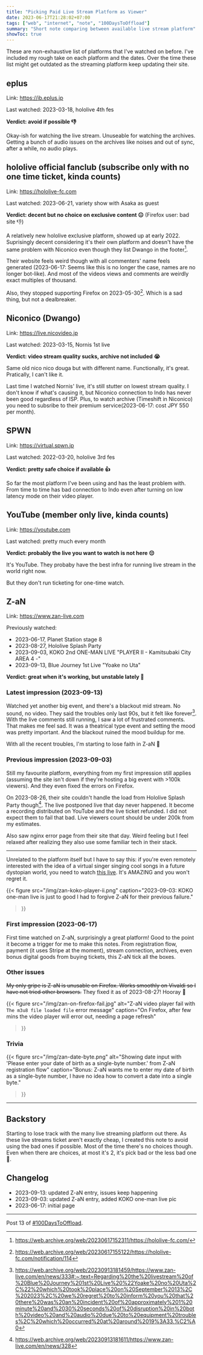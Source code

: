 ```yaml
---
title: "Picking Paid Live Stream Platform as Viewer"
date: 2023-06-17T21:28:02+07:00
tags: ["web", "internet", "note", "100DaysToOffload"]
summary: "Short note comparing between available live stream platform"
showToc: true
---
```


These are non-exhaustive list of platforms that I've watched on before.
I've included my rough take on each platform and the dates.
Over the time these list might get outdated as the streaming platform keep updating their site.

## eplus

Link: https://ib.eplus.jp

Last watched: 2023-03-18, hololive 4th fes

**Verdict: avoid if possible 👎**

Okay-ish for watching the live stream.
Unuseable for watching the archives.
Getting a bunch of audio issues on the archives like noises and out of sync,
after a while, no audio plays.

## hololive official fanclub (subscribe only with no one time ticket, kinda counts)

Link: https://hololive-fc.com

Last watched: 2023-06-21, variety show with Asaka as guest

**Verdict: decent but no choice on exclusive content 😐**
(Firefox user: bad site 👎)

A relatively new hololive exclusive platform, showed up at early 2022.
Suprisingly decent considering it's their own platform
and doesn't have the same problem with Niconico even though they list Dwango
in the footer[^hololive-fc-dwango].

Their website feels weird though with all commenters' name feels
generated
(2023-06-17: Seems like this is no longer the case, names are no longer bot-like).
And most of the videos views and comments are weirdly exact multiples of thousand.

Also, they stopped supporting Firefox on 2023-05-30[^hololive-fc-firefox].
Which is a sad thing, but not a dealbreaker.

[^hololive-fc-dwango]: https://web.archive.org/web/20230617152311/https://hololive-fc.com/
[^hololive-fc-firefox]: https://web.archive.org/web/20230617155122/https://hololive-fc.com/notification/114

## Niconico (Dwango)

Link: https://live.nicovideo.jp

Last watched: 2023-03-15, Nornis 1st live

**Verdict: video stream quality sucks, archive not included 😭**

Same old nico nico douga but with different name.
Functionally, it's great.
Pratically, I can't like it.

Last time I watched Nornis' live, it's still stutter on lowest stream quality.
I don't know if what's causing it, but Niconico connection to Indo has never
been good regardless of ISP.
Plus, to watch archive (Timeshift in Niconico) you need to subsribe to their
premium service(2023-06-17: cost JPY 550 per month).

## SPWN

Link: https://virtual.spwn.jp

Last watched: 2022-03-20, hololive 3rd fes

**Verdict: pretty safe choice if available 👍**

So far the most platform I've been using and has the least problem with.
From time to time has bad connection to Indo
even after turning on low latency mode on their video player.

## YouTube (member only live, kinda counts)

Link: https://youtube.com

Last watched: pretty much every month

**Verdict: probably the live you want to watch is not here 😔**

It's YouTube.
They probaby have the best infra for running live stream in the world right now.

But they don't run ticketing for one-time watch.

## Z-aN

Link: https://www.zan-live.com

Previously watched: 
- 2023-06-17, Planet Station stage 8
- 2023-08-27, Hololive Splash Party
- 2023-09-03, KOKO 2nd ONE-MAN LIVE "PLAYER II - Kamitsubaki City AREA 4 -"
- 2023-09-13, Blue Journey 1st Live "Yoake no Uta"

**Verdict: great when it's working, but unstable lately 😬**

### Latest impression (2023-09-13)

Watched yet another big event, and there's a blackout mid stream.
No sound, no video.
They said the troubles only last 90s, but it felt like forever[^zan-bj-1-trouble].
With the live comments still running, I saw a lot of frustrated comments.
That makes me feel sad.
It was a theatrical type event and setting the mood was pretty important.
And the blackout ruined the mood buildup for me.

With all the recent troubles, I'm starting to lose faith in Z-aN 🙁

[^zan-bj-1-trouble]: https://web.archive.org/web/20230913181459/https://www.zan-live.com/en/news/333#:~:text=Regarding%20the%20livestream%20of%20Blue%20Journey%201st%20Live%20%22Yoake%20no%20Uta%2C%22%20which%20took%20place%20on%20September%2013%2C%202023%2C%20we%20regret%20to%20inform%20you%20that%20there%20was%20an%20incident%20of%20approximately%201%20minute%20and%2030%20seconds%20of%20disruption%20in%20both%20video%20and%20audio%20due%20to%20equipment%20troubles%2C%20which%20occurred%20at%20around%2019%3A33.%C2%A0


### Previous impression (2023-09-03)

Still my favourite platform, everything from my first impression still applies
(assuming the site isn't down if they're hosting a big event with >100k viewers).
And they even fixed the errors on Firefox.

On 2023-08-26, their site couldn't handle the load from Hololive Splash Party though[^zan-refund].
The live postponed live that day never happened.
It become a recording distributed on YouTube and the live ticket refunded.
I did not expect them to fail that bad.
Live viewers count should be under 200k from my estimates.

Also saw nginx error page from their site that day.
Weird feeling but I feel relaxed after realizing they also use some familiar tech in their stack.

[^zan-refund]: https://web.archive.org/web/20230913181611/https://www.zan-live.com/en/news/328

---

Unrelated to the platform itself but I have to say this:
if you're even remotely interested with the idea of a virtual singer singing
cool songs in a future dystopian world, you need to watch [this live][koko-player-ii].
It's AMAZING and you won't regret it.

[koko-player-ii]: https://www.zan-live.com/en/live/detail/10322

{{< figure
src="/img/zan-koko-player-ii.png"
caption="2023-09-03: KOKO one-man live is just to good I had to forgive Z-aN for their previous failure."
>}}

### First impression (2023-06-17)

First time watched on Z-aN, surprisingly a great platform!
Good to the point it become a trigger for me to make this notes.
From registration flow, payment (it uses Stripe at the moment), stream connection,
archives, even bonus digital goods from buying tickets, this Z-aN tick all the boxes.

### Other issues

~~My only gripe is Z-aN is unusable on Firefox.
Works smoothly on Vivaldi so I have not tried other browsers.~~
They fixed it as of 2023-08-27! Hooray 🥳

{{< figure
src="/img/zan-on-firefox-fail.jpg"
alt="Z-aN video player fail with `The m3u8 file loaded file` error message"
caption="On Firefox, after few mins the video player will error out, needing a page refresh"
>}}

### Trivia

{{< figure
src="/img/zan-date-byte.png"
alt="Showing date input with 'Please enter your date of birth as a single-byte number.' from Z-aN registration flow"
caption="Bonus: Z-aN wants me to enter my date of birth as a single-byte number, I have no idea how to convert a date into a single byte."
>}}


---
## Backstory

Starting to lose track with the many live streaming platform out there.
As these live streams ticket aren't exactly cheap,
I created this note to avoid using the bad ones if possible.
Most of the time there's no choices though.
Even when there are choices, at most it's 2, it's pick bad or the less bad one 🥲.


## Changelog

- 2023-09-13: updated Z-aN entry, issues keep happening
- 2023-09-03: updated Z-aN entry, added KOKO one-man live pic
- 2023-06-17: initial page

---

Post 13 of [#100DaysToOffload](https://100daystooffload.com/).
